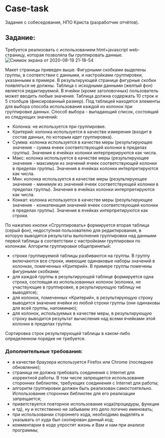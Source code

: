 # Case-task
Задание с собеседования, НПО Криста (разработчик отчётов).

## Задание:
Требуется реализовать с использованием html+javascript web-страницу, которая позволяла бы группировать данные.
![Снимок экрана от 2020-08-19 21-18-54](https://user-images.githubusercontent.com/61190147/90962512-525b0180-e4b9-11ea-89c4-6b424202a4dd.jpg)

Макет страницы приведен выше.
Фигурными скобками выделены группы, в соответствии с данными, и настройками группировки, указанными в примере. В результирующей странице фигурные скобки появляться не должны.
Таблица с исходными данными (желтый фон) является редактируемой. В ячейки (кроме заголовочных) пользователь может вводить любые значения. Таблица должна содержать 10 строк и 5 столбцов (фиксированный размер).
Под таблицей находятся элементы для выбора способа использования каждой из колонок при группировке данных. Способ выбора - выпадающий список, состоящий из следующих значений:

- Колонка: не используется при группировке.
- Критерий: колонка используется в качестве измерения (входит в состав данных, по которым идет группировка).
- Сумма: колонка используется в качестве меры (результирующее значение - сумма ячеек соответствующей колонки в пределах группы). Значения в ячейках колонки интерпрерируются как числа.
- Макс: колонка используется в качестве меры (результирующее значение - максимум из значений ячеек соответствующей колонки в пределах группы). Значения в ячейках колонки интерпретируются как числа.
- Мин: колонка используется в качестве меры (результирующее значение - минимум из значений ячеек соответствующей колонки в пределах группы). Значения в ячейках колонки интерпретируются как числа.
- Конкат: колонка используется в качестве меры (результирующее значение - конкатенация значений ячеек соответствующей колонки в пределах группы). Значения в ячейках интерпретируются как строки.

По нажатию кнопки «Сгруппировать» формируется вторая таблица (серый фон), недоступная пользователю для редактирования, в которую выводятся результаты выполнения группировки над данными первой таблицы в соответствии с настройками группировки по колонкам.
Алгоритм группировки общепринятый:
- строки группируемой таблицы разбиваются на группы. В группу включаются все строки, имеющие одинаковые наборы значений в колонках, помеченных «Критерий». В примере группы помечены фигурными скобками;
- для каждой группы в результирующей таблице формируется одна строка, состоящая из использованных колонок (колонки, не участвующие в группировке, в результирующую таблицу не выводятся);
- для колонок, помеченных «Критерий», в результирующую строку выводится значение ячейки из любой строки группы (они одинаковы для всей группы, напоминаю);
- для колонок, используемых в качестве меры, в результирующую строку выводится результат вычисления над всеми ячейками этой колонки в пределах группы.

Сортировка строк результирующей таблицы в каком-либо определенном порядке не требуется.
### Дополнительные требования:
- в качестве браузера используется Firefox или Chrome (последнее обновление);
- страница не должна требовать соединения с Internet для корректной работы. В том числе запрещается использование сторонних библиотек, требующих соединения с Internet для работы;
- алгоритм группировки должен быть реализован самостоятельно. Использование сторонних библиотек для его реализации запрещается;
- приветствуется повторное использование кода(процедуры, функции и тд), ну и естественно не забываем это дело логично именовать;
- при использовании стороннего кода, необходимо выделять и указывать от куда был скопирован данный код;
- комментарии в коде упростят жизнь и Вам и нам при анализе программы;
